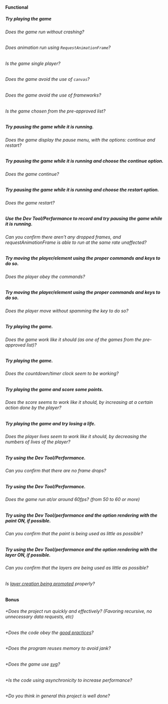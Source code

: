 #### Functional

##### Try playing the game

###### Does the game run without crashing?

###### Does animation run using `RequestAnimationFrame`?

###### Is the game single player?

###### Does the game avoid the use of `canvas`?

###### Does the game avoid the use of frameworks?

###### Is the game chosen from the pre-approved list?

##### Try pausing the game while it is running.

###### Does the game display the pause menu, with the options: continue and restart?

##### Try pausing the game while it is running and choose the continue option.

###### Does the game continue?

##### Try pausing the game while it is running and choose the restart option.

###### Does the game restart?

##### Use the Dev Tool/Performance to record and try pausing the game while it is running.

###### Can you confirm there aren't any dropped frames, and requestAnimationFrame is able to run at the same rate unaffected?

##### Try moving the player/element using the proper commands and keys to do so.

###### Does the player obey the commands?

##### Try moving the player/element using the proper commands and keys to do so.

###### Does the player move without spamming the key to do so?

##### Try playing the game.

###### Does the game work like it should (as one of the games from the pre-approved list)?

##### Try playing the game.

###### Does the countdown/timer clock seem to be working?

##### Try playing the game and score some points.

###### Does the score seems to work like it should, by increasing at a certain action done by the player?

##### Try playing the game and try losing a life.

###### Does the player lives seem to work like it should, by decreasing the numbers of lives of the player?

##### Try using the Dev Tool/Performance.

###### Can you confirm that there are no frame drops?

##### Try using the Dev Tool/Performance.

###### Does the game run at/or around 60fps? (from 50 to 60 or more)

##### Try using the Dev Tool/performance and the option rendering with the paint ON, if possible.

###### Can you confirm that the paint is being used as little as possible?

##### Try using the Dev Tool/performance and the option rendering with the layer ON, if possible.

###### Can you confirm that the layers are being used as little as possible?

###### Is [layer creation being promoted](https://developers.google.com/web/fundamentals/performance/rendering/stick-to-compositor-only-properties-and-manage-layer-count) properly?

#### Bonus

###### +Does the project run quickly and effectively? (Favoring recursive, no unnecessary data requests, etc)

###### +Does the code obey the [good practices](../../good-practices/README.md)?

###### +Does the program reuses memory to avoid jank?

###### +Does the game use [svg](https://developer.mozilla.org/en-US/docs/Web/SVG)?

###### +Is the code using asynchronicity to increase performance?

###### +Do you think in general this project is well done?

